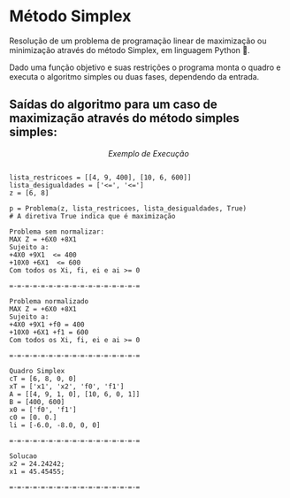 # Método Simplex

Resolução de um problema de programação linear de maximização ou minimização através do método Simplex, em linguagem Python 🐍.

Dado uma função objetivo e suas restrições o programa monta o quadro e executa o algoritmo simples ou duas fases, dependendo da entrada.

## Saídas do algoritmo para um caso de maximização através do método simples simples:

 <div align="center", font-size: 150%><em>Exemplo de Execução</em></div>
 
 <pre><code>
lista_restricoes = [[4, 9, 400], [10, 6, 600]]
lista_desigualdades = ['<=', '<=']
z = [6, 8]

p = Problema(z, lista_restricoes, lista_desigualdades, True)
# A diretiva True indica que é maximização

Problema sem normalizar:
MAX Z = +6X0 +8X1
Sujeito a:
+4X0 +9X1  <= 400
+10X0 +6X1  <= 600
Com todos os Xi, fi, ei e ai >= 0

=-=-=-=-=-=-=-=-=-=-=-=-=-=-=-=-=

Problema normalizado
MAX Z = +6X0 +8X1
Sujeito a:
+4X0 +9X1 +f0 = 400
+10X0 +6X1 +f1 = 600
Com todos os Xi, fi, ei e ai >= 0

=-=-=-=-=-=-=-=-=-=-=-=-=-=-=-=-=

Quadro Simplex
cT = [6, 8, 0, 0]
xT = ['x1', 'x2', 'f0', 'f1']
A = [[4, 9, 1, 0], [10, 6, 0, 1]]
B = [400, 600]
x0 = ['f0', 'f1']
c0 = [0. 0.]
li = [-6.0, -8.0, 0, 0]

=-=-=-=-=-=-=-=-=-=-=-=-=-=-=-=-=

Solucao
x2 = 24.24242;
x1 = 45.45455;

=-=-=-=-=-=-=-=-=-=-=-=-=-=-=-=-=
 </code></pre>
